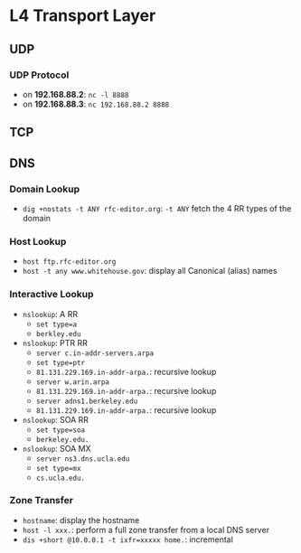 # L4 Transport Layer
## UDP
### UDP Protocol
- on **192.168.88.2**: `nc -l 8888`
- on **192.168.88.3**: `nc 192.168.88.2 8888`

## TCP


## DNS
### Domain Lookup 
- `dig +nostats -t ANY rfc-editor.org`: `-t ANY` fetch the 4 RR types of the domain

### Host Lookup
- `host ftp.rfc-editor.org`
- `host -t any www.whitehouse.gov`: display all Canonical (alias) names

### Interactive Lookup
- `nslookup`: A RR 
  - `set type=a`
  - `berkley.edu`
- `nslookup`: PTR RR
  - `server c.in-addr-servers.arpa`
  - `set type=ptr`
  - `81.131.229.169.in-addr-arpa.`: recursive lookup
  - `server w.arin.arpa`
  - `81.131.229.169.in-addr-arpa.`: recursive lookup
  - `server adns1.berkeley.edu`
  - `81.131.229.169.in-addr-arpa.`: recursive lookup
- `nslookup`: SOA RR
  - `set type=soa`
  - `berkeley.edu.`
- `nslookup`: SOA MX
  - `server ns3.dns.ucla.edu`
  - `set type=mx`
  - `cs.ucla.edu.`

### Zone Transfer
- `hostname`: display the hostname
- `host -l xxx.`: perform a full zone transfer from a local DNS server
- `dis +short @10.0.0.1 -t ixfr=xxxxx home.`: incremental 